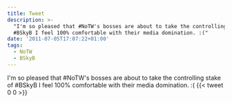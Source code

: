 ```yaml
---
title: Tweet
description: >-
  "I'm so pleased that #NoTW's bosses are about to take the controlling stake of
  #BSkyB I feel 100% comfortable with their media domination. :("
date: '2011-07-05T17:07:22+01:00'
tags:
  - NoTW
  - BSkyB
---
```

I'm so pleased that #NoTW's bosses are about to take the controlling stake of #BSkyB I feel 100% comfortable with their media domination. :(
      {{< tweet 0 0 >}}
    
